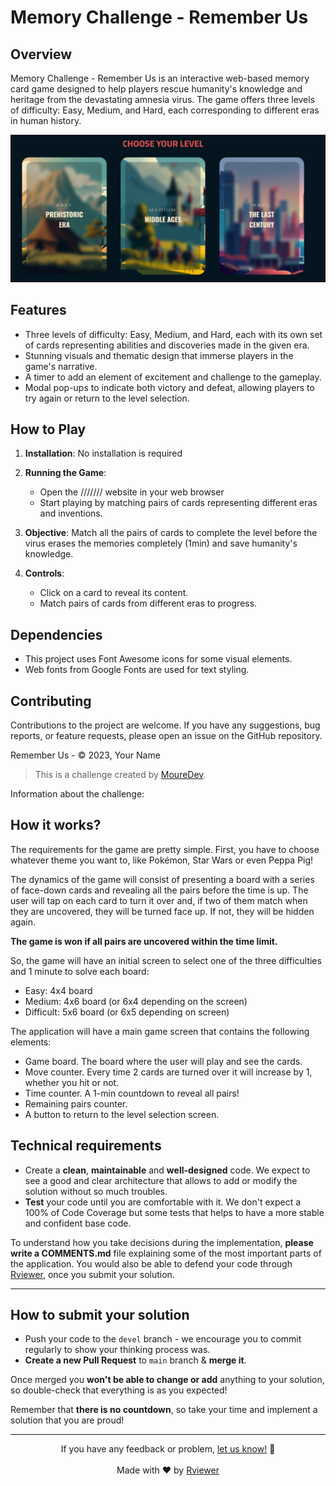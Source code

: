 # Memory Challenge - Remember Us

## Overview

Memory Challenge - Remember Us is an interactive web-based memory card game designed to help players rescue humanity's knowledge and heritage from the devastating amnesia virus. The game offers three levels of difficulty: Easy, Medium, and Hard, each corresponding to different eras in human history.

![Game Screenshot](./assets/general/levels.png)

## Features

- Three levels of difficulty: Easy, Medium, and Hard, each with its own set of cards representing abilities and discoveries made in the given era.
- Stunning visuals and thematic design that immerse players in the game's narrative.
- A timer to add an element of excitement and challenge to the gameplay.
- Modal pop-ups to indicate both victory and defeat, allowing players to try again or return to the level selection.

## How to Play

1. **Installation**: No installation is required

2. **Running the Game**:
   - Open the /////// website in your web browser
   - Start playing by matching pairs of cards representing different eras and inventions.

3. **Objective**: Match all the pairs of cards to complete the level before the virus erases the memories completely (1min) and save humanity's knowledge.

4. **Controls**:
   - Click on a card to reveal its content.
   - Match pairs of cards from different eras to progress.

## Dependencies

- This project uses Font Awesome icons for some visual elements.
- Web fonts from Google Fonts are used for text styling.

## Contributing

Contributions to the project are welcome. If you have any suggestions, bug reports, or feature requests, please open an issue on the GitHub repository.

Remember Us - © 2023, Your Name

> This is a challenge created by [MoureDev](https://www.twitch.tv/mouredev). 

Information about the challenge: 

## How it works?

The requirements for the game are pretty simple. First, you have to choose whatever theme you want to, like
Pokémon, Star Wars or even Peppa Pig!

The dynamics of the game will consist of presenting a board with a series of face-down cards and revealing all the pairs
before the time is up. The user will tap on each card to turn it over and, if two of them match when they are uncovered,
they will be turned face up. If not, they will be hidden again.

**The game is won if all pairs are uncovered within the time limit.**

So, the game will have an initial screen to select one of the three difficulties and 1 minute to solve each board:

* Easy: 4x4 board
* Medium: 4x6 board (or 6x4 depending on the screen)
* Difficult: 5x6 board (or 6x5 depending on screen)

The application will have a main game screen that contains the following elements:

* Game board. The board where the user will play and see the cards.
* Move counter. Every time 2 cards are turned over it will increase by 1, whether you hit or not.
* Time counter. A 1-min countdown to reveal all pairs!
* Remaining pairs counter.
* A button to return to the level selection screen.

## Technical requirements

* Create a **clean**, **maintainable** and **well-designed** code. We expect to see a good and clear architecture that
  allows to add or modify the solution without so much troubles.
* **Test** your code until you are comfortable with it. We don't expect a 100% of Code Coverage but some tests that
  helps to have a more stable and confident base code.

To understand how you take decisions during the implementation, **please write a COMMENTS.md** file explaining some of
the most important parts of the application. You would also be able to defend your code through
[Rviewer](https://rviewer.io), once you submit your solution.

---

## How to submit your solution

* Push your code to the `devel` branch - we encourage you to commit regularly to show your thinking process was.
* **Create a new Pull Request** to `main` branch & **merge it**.

Once merged you **won't be able to change or add** anything to your solution, so double-check that everything is as you
expected!

Remember that **there is no countdown**, so take your time and implement a solution that you are proud!

--- 

<p align="center">
  If you have any feedback or problem, <a href="mailto:help@rviewer.io">let us know!</a> 🤘
  <br><br>
  Made with ❤️ by <a href="https://rviewer.io">Rviewer</a>
</p>
